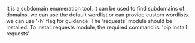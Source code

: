 It is a subdomain enumeration tool. it can be used to find subdomains of domains.
we can use the default wordlist or can provide custom wordlists.
we can use '-h' flag for guidance. 
The 'requests' module should be installed.
To install requests module, the required command is: 'pip install requests'
